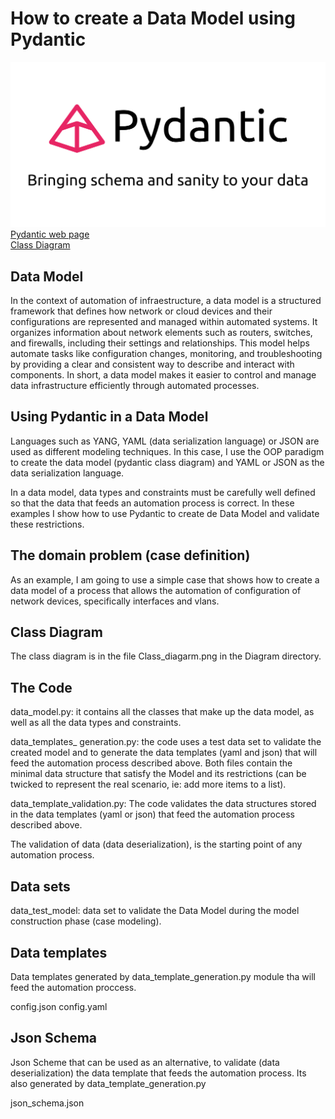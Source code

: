 # How to create a Data Model using Pydantic

![plot](./Diagram/pydantic.png)
[Pydantic web page](https://docs.pydantic.dev/latest/)  
[Class Diagram](./Diagram/Class_diagram.png)

## Data Model

In the context of automation of infraestructure, a data model is a structured framework that defines how network or cloud devices and their configurations are represented and managed within automated systems. It organizes information about network elements such as routers, switches, and firewalls, including their settings and relationships. This model helps automate tasks like configuration changes, monitoring, and troubleshooting by providing a clear and consistent way to describe and interact with components. In short, a data model makes it easier to control and manage data infrastructure efficiently through automated processes.

## Using Pydantic in a Data Model

Languages ​​such as YANG, YAML (data serialization language) or JSON are used as different modeling techniques. In this case, I use the OOP paradigm to create the data model (pydantic class diagram) and YAML or JSON as the data serialization language.

In a data model, data types and constraints must be carefully well defined so that the data that feeds an automation process is correct. In these examples I show how to use Pydantic to create de Data Model and validate these restrictions.

## The domain problem (case definition)

As an example, I am going to use a simple case that shows how to create a data model of a process that allows the automation of configuration of network devices, specifically interfaces and vlans.

## Class Diagram

The class diagram is in the file Class_diagarm.png in the Diagram directory.

## The Code

data_model.py: it contains all the classes that make up the data model, as well as all the data types and constraints.

data_templates_ generation.py: the code uses a test data set to validate the created model and to generate the data templates (yaml and json) that will feed the automation process described above. Both files contain the minimal data structure that satisfy the Model and its restrictions (can be twicked to represent the real scenario, ie: add more items to a list).

data_template_validation.py: The code validates the data structures stored in the data templates (yaml or json) that feed the automation process described above.

The validation of data (data deserialization), is the starting point of any automation process.

## Data sets

data_test_model: data set to validate the Data Model during the model construction phase (case modeling).

## Data templates

Data templates generated by data_template_generation.py module tha will feed the automation proccess.

config.json
config.yaml

## Json Schema

Json Scheme that can be used as an alternative, to validate (data deserialization) the data template that feeds the automation process. Its also generated by data_template_generation.py

json_schema.json
